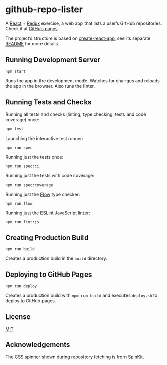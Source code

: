 # github-repo-lister

A [React](https://facebook.github.io/react/index.html) + [Redux](http://redux.js.org/)
exercise, a web app that lists a user’s GitHub repositories. Check it at [GitHub
pages](https://peruukki.github.io/github-repo-lister/).

The project’s structure is based on
[create-react-app](https://github.com/facebookincubator/create-react-app), see
its separate [README](README-create-react-app.md) for more details.

## Running Development Server

```
npm start
```

Runs the app in the development mode. Watches for changes and reloads the app in the browser. Also runs the linter.

## Running Tests and Checks

Running all tests and checks (linting, type checking, tests and code coverage) once:
```
npm test
```

Launching the interactive test runner:
```
npm run spec
```

Running just the tests once:
```
npm run spec:ci
```

Running just the tests with code coverage:
```
npm run spec:coverage
```

Running just the [Flow](https://flowtype.org/) type checker:
```
npm run flow
```

Running just the [ESLint](http://eslint.org/) JavaScript linter:
```
npm run lint:js
```

## Creating Production Build

```
npm run build
```

Creates a production build in the `build` directory.

## Deploying to GitHub Pages

```
npm run deploy
```

Creates a production build with `npm run build` and executes `deploy.sh` to
deploy to GitHub pages.

## License

[MIT](LICENSE)

## Acknowledgements

The CSS spinner shown during repository fetching is from
[SpinKit](https://github.com/tobiasahlin/SpinKit).
